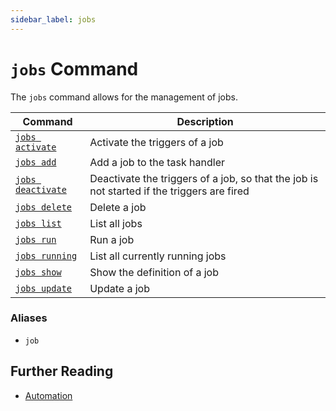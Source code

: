 ```yaml
---
sidebar_label: jobs
---
```


# `jobs` Command

The `jobs` command allows for the management of jobs.

| Command                              | Description                                                                                |
| ------------------------------------ | ------------------------------------------------------------------------------------------ |
| [`jobs activate`](./activate.md)     | Activate the triggers of a job                                                             |
| [`jobs add`](./add.md)               | Add a job to the task handler                                                              |
| [`jobs deactivate`](./deactivate.md) | Deactivate the triggers of a job, so that the job is not started if the triggers are fired |
| [`jobs delete`](./delete.md)         | Delete a job                                                                               |
| [`jobs list`](./list.md)             | List all jobs                                                                              |
| [`jobs run`](./run.md)               | Run a job                                                                                  |
| [`jobs running`](./running.md)       | List all currently running jobs                                                            |
| [`jobs show`](./show.md)             | Show the definition of a job                                                               |
| [`jobs update`](./update.md)         | Update a job                                                                               |

### Aliases

- `job`

## Further Reading

- [Automation](docs/concepts/automation/index.md)
